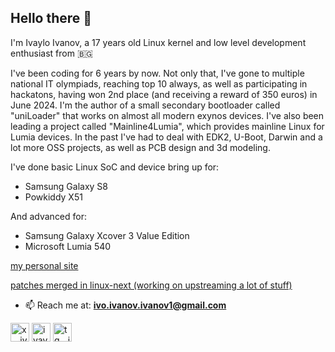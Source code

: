 ## Hello there 👋
I'm Ivaylo Ivanov, a 17 years old Linux kernel and low level development enthusiast from 🇧🇬

I've been coding for 6 years by now. Not only that, I've gone to multiple national IT olympiads, reaching top 10 always, as well as participating in hackatons, having won 2nd place (and receiving a reward of 350 euros) in June 2024. I'm the author of a small secondary bootloader called "uniLoader" that works on almost all modern exynos devices. I've also been leading a project called "Mainline4Lumia", which provides mainline Linux for Lumia devices. In the past I've had to deal with EDK2, U-Boot, Darwin and a lot more OSS projects, as well as PCB design and 3d modeling.

I've done basic Linux SoC and device bring up for:
- Samsung Galaxy S8
- Powkiddy X51

And advanced for:
- Samsung Galaxy Xcover 3 Value Edition
- Microsoft Lumia 540

[my personal site](http://ivoszbg.xyz)

[patches merged in linux-next (working on upstreaming a lot of stuff)](https://git.kernel.org/pub/scm/linux/kernel/git/next/linux-next.git/log/?qt=author&q=Ivaylo+Ivanov)

- 📫 Reach me at:
**ivo.ivanov.ivanov1@gmail.com**

<p align="left">
<a href="https://x.com/ivoszbg" target="blank"><img align="center" src="https://upload.wikimedia.org/wikipedia/commons/6/6f/Logo_of_Twitter.svg" alt="x__ivoszbg" height="30" width="30" /></a>
<a href="https://linkedin.com/in/ivaylo-ivanov-ivanov1" target="blank"><img align="center" src="https://upload.wikimedia.org/wikipedia/commons/thumb/8/81/LinkedIn_icon.svg/72px-LinkedIn_icon.svg.png?20210220164014" alt="ivaylo-ivanov-ivanov1" height="30" width="30" /></a>
<a href="https://t.me/ivoszbg" target="blank"><img align="center" src="https://upload.wikimedia.org/wikipedia/commons/thumb/e/ef/Telegram_X_2019_Logo.svg/512px-Telegram_X_2019_Logo.svg.png?20220403112442" alt="tg__ivoszbg" height="30" width="30" /></a>
</p>

<!--
**ivoszbg/ivoszbg** is a ✨ _special_ ✨ repository because its `README.md` (this file) appears on your GitHub profile.

Here are some ideas to get you started:

- 🔭 I’m currently working on ...
- 🌱 I’m currently learning ...
- 👯 I’m looking to collaborate on ...
- 🤔 I’m looking for help with ...
- 💬 Ask me about ...
- 📫 How to reach me: ...
- 😄 Pronouns: ...
- ⚡ Fun fact: ...
-->
